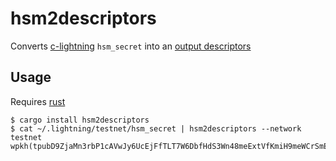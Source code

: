 # hsm2descriptors

Converts [c-lightning](https://github.com/ElementsProject/lightning) `hsm_secret` into an [output descriptors](https://github.com/bitcoin/bitcoin/blob/master/doc/descriptors.md)

## Usage

Requires [rust](https://www.rust-lang.org/)

```
$ cargo install hsm2descriptors
$ cat ~/.lightning/testnet/hsm_secret | hsm2descriptors --network testnet
wpkh(tpubD9ZjaMn3rbP1cAVwJy6UcEjFfTLT7W6DbfHdS3Wn48meExtVfKmiH9meWCrSmE9qXLYbGcHC5LxLcdfLZTzwme23qAJoRzRhzbd68dHeyjp/0/0/*)
```


